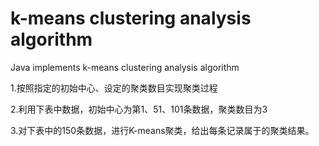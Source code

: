 # k-means clustering analysis algorithm
Java implements k-means clustering analysis algorithm

1.按照指定的初始中心、设定的聚类数目实现聚类过程

2.利用下表中数据，初始中心为第1、51、101条数据，聚类数目为3 

3.对下表中的150条数据，进行K-means聚类，给出每条记录属于的聚类结果。



